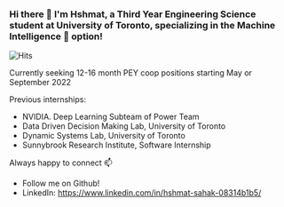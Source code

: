 ### Hi there 👋 I'm Hshmat, a Third Year Engineering Science student at University of Toronto, specializing in the Machine Intelligence :brain: option!

![Hits](https://hitcounter.pythonanywhere.com/count/tag.svg?url=https%3A%2F%2Fgithub.com%2Fbrentvollebregt%2Fhit-counter)

Currently seeking 12-16 month PEY coop positions starting May or September 2022

Previous internships:
- NVIDIA. Deep Learning Subteam of Power Team
- Data Driven Decision Making Lab, University of Toronto
- Dynamic Systems Lab, University of Toronto
- Sunnybrook Research Institute, Software Internship


Always happy to connect 📫
- Follow me on Github!
- LinkedIn: https://www.linkedin.com/in/hshmat-sahak-08314b1b5/
